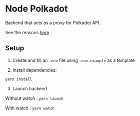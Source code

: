 # Node Polkadot

Backend that acts as a proxy for Polkadot API.

See the reasons [here](https://github.com/lakchote/mobile_crypto_wallet)

## Setup

1. Create and fill an `.env` file using `.env.example` as a template

2. Install dependencies:

`yarn install`

3. Launch backend

Without watch : `yarn launch`

With watch : `yarn watch`
